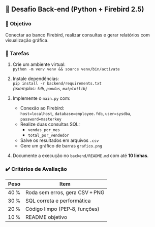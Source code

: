 ## 🔧 Desafio Back‑end (Python + Firebird 2.5)

### 🎯 Objetivo
Conectar ao banco Firebird, realizar consultas e gerar relatórios com visualização gráfica.

### 🧩 Tarefas

1. Crie um ambiente virtual:  
   `python -m venv venv && source venv/bin/activate`
2. Instale dependências:  
   `pip install -r backend/requirements.txt`  
   *(exemplos: `fdb`, `pandas`, `matplotlib`)*
3. Implemente o `main.py` com:
   - Conexão ao Firebird:  
     `host=localhost`, `database=employee.fdb`, `user=sysdba`, `password=masterkey`
   - Realize duas consultas SQL:
     - `vendas_por_mes`
     - `total_por_vendedor`
   - Salve os resultados em arquivos `.csv`
   - Gere um gráfico de barras `grafico.png`

4. Documente a execução no `backend/README.md` com até **10 linhas**.

### ✔️ Critérios de Avaliação

| Peso | Item                           |
| ---: | ------------------------------ |
| 40 % | Roda sem erros, gera CSV + PNG |
| 30 % | SQL correta e performática     |
| 20 % | Código limpo (PEP‑8, funções)  |
| 10 % | README objetivo                |

